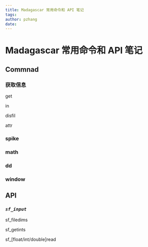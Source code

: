 ```yaml
---
title: Madagascar 常用命令和 API 笔记
tags:
author: pzhang
date:
---
```


# Madagascar 常用命令和 API 笔记

## Commnad

### 获取信息

get

in

disfil

attr



### spike

### math

### dd

### window





## API

### *`sf_input`*

sf_filedims

sf_getints

sf_[float/int/double]read